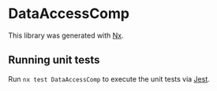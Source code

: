 # DataAccessComp

This library was generated with [Nx](https://nx.dev).

## Running unit tests

Run `nx test DataAccessComp` to execute the unit tests via [Jest](https://jestjs.io).
